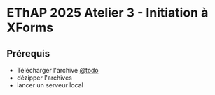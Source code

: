 # EThAP 2025 Atelier 3 - Initiation à XForms

## Prérequis
- Télécharger l'archive [@todo](todo)
- dézipper l'archives 
- lancer un serveur local
